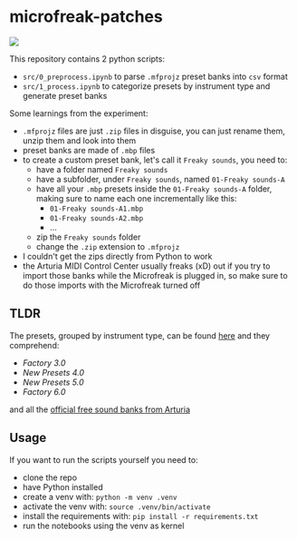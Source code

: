 # microfreak-patches

![](https://medias.arturia.net/cdn-cgi/image/quality=80/images/products/microfreak/de-content-7.png)

This repository contains 2 python scripts:
- `src/0_preprocess.ipynb` to parse `.mfprojz` preset banks into `csv` format
- `src/1_process.ipynb` to categorize presets by instrument type and generate preset banks

Some learnings from the experiment:
- `.mfprojz` files are just `.zip` files in disguise, you can just rename them, unzip them and look into them
- preset banks are made of `.mbp` files
- to create a custom preset bank, let's call it `Freaky sounds`, you need to:
    - have a folder named `Freaky sounds`
    - have a subfolder, under `Freaky sounds`, named `01-Freaky sounds-A`
    - have all your `.mbp` presets inside the `01-Freaky sounds-A` folder, making sure to name each one incrementally like this:
        - `01-Freaky sounds-A1.mbp`
        - `01-Freaky sounds-A2.mbp`
        - ...
    - zip the `Freaky sounds` folder
    - change the `.zip` extension to `.mfprojz`
- I couldn't get the zips directly from Python to work
- the Arturia MIDI Control Center usually freaks (xD) out if you try to import those banks while the Microfreak is plugged in, so make sure to do those imports with the Microfreak turned off

## TLDR

The presets, grouped by instrument type, can be found [here](https://github.com/Zatfer17/microfreak-patches/tree/main/patches/generated) and they comprehend:
- _Factory 3.0_
- _New Presets 4.0_
- _New Presets 5.0_
- _Factory 6.0_

and all the [official free sound banks from Arturia](https://www.arturia.com/store/presets-sound-banks?filters=%257B%2522compatible_hosts_and_instruments%2522%253A%255B%252201dp22zyr0vsg29a5hkn2m271r%2522%255D%252C%2522is_free%2522%253A%2522true%2522%257D&p=1)

## Usage

If you want to run the scripts yourself you need to:
- clone the repo
- have Python installed
- create a venv with:
`python -m venv .venv`
- activate the venv with:
`source .venv/bin/activate`
- install the requirements with:
`pip install -r requirements.txt`
- run the notebooks using the venv as kernel